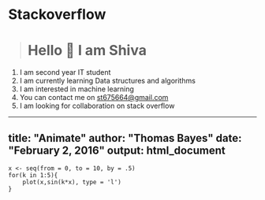 # Stackoverflow
> #  Hello  👋 I am Shiva   




1. I am second year IT student 
2.  I am currently  learning Data structures and algorithms 
3.  I am interested in machine learning 
4.   You can contact me on st675664@gmail.com
5.   I am looking for  collaboration on stack overflow


---
title: "Animate"
author: "Thomas Bayes"
date: "February 2, 2016"
output: html_document
---


```{r animate, echo=FALSE,  fig.show = 'animate'}
x <- seq(from = 0, to = 10, by = .5)
for(k in 1:5){
    plot(x,sin(k*x), type = 'l')
}
```





